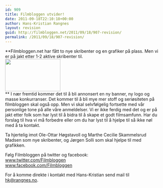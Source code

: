 ```yaml
---
id: 909
title: Filmbloggen utvider!
date: 2011-09-18T22:10:18+00:00
author: Hans-Kristian Rangnes
layout: revision
guid: http://filmbloggen.net/2011/09/18/907-revision/
permalink: /2011/09/18/907-revision/
---
```

**Filmbloggen.net har fått to nye skribenter og en grafiker på plass. Men vi er på jakt etter 1-2 aktive skribenter til.  
<a href="http://filmbloggen.net/?attachment_id=908" rel="attachment wp-att-908"><img class="alignnone size-full wp-image-908" src="http://filmbloggen.net/wp-content/uploads//2011/09/filmbloggen_180x105.png" alt="" width="180" height="105" /></a>  
** I nær fremtid kommer det til å bli annonsert en ny banner, ny logo og masse konkurranser. Det kommer til å bli mye mer stoff og seriøsiteten på filmbloggen skal også opp. Men vi skal selvfølgelig fortsette med vår personlige tone på alle våre anmeldelser. Vi er ikke ferdig med det og er på jakt etter folk som har lyst til å bidra til å skape et godt filmsamfunn. Har du forslag til hva vi må forbedre eller om du har lyst til å hjelpe til så ikke nøl med å ta kontakt.

Ta hjertelig imot Ole-Ottar Høgstavoll og Marthe Cecilie Skammelsrud Madsen som nye skribenter, og Jørgen Solli som skal hjelpe til med grafikken.

Følg Filmbloggen på twitter og facebook:  
www.twitter.com/Filmbloggen  
www.facebook.com/Filmbloggen

For å komme direkte i kontakt med Hans-Kristian send mail til hk@rangnes.no.